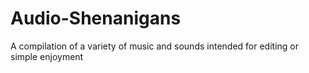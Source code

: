 # Audio-Shenanigans
A compilation of a variety of music and sounds intended for editing or simple enjoyment
